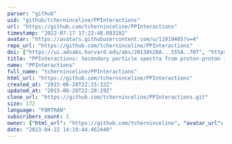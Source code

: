 ```yaml
---
parser: "github"
uid: "github/tcherninceline/PPInteractions"
url: "https://github.com/tcherninceline/PPInteractions"
timestamp: "2022-07-17 17:22:48.083102"
avatar: "https://avatars.githubusercontent.com/u/11919405?v=4"
repo_url: "https://github.com/tcherninceline/PPInteractions"
doi: ["https://ui.adsabs.harvard.edu/abs/2013A%26A...555A..70T", "https://ui.adsabs.harvard.edu/abs/2015ascl.soft07009T/abstract"]
title: "PPInteractions: Secondary particle spectra from proton-proton interactions"
name: "PPInteractions"
full_name: "tcherninceline/PPInteractions"
html_url: "https://github.com/tcherninceline/PPInteractions"
created_at: "2015-06-28T22:15:32Z"
updated_at: "2015-06-28T22:20:29Z"
clone_url: "https://github.com/tcherninceline/PPInteractions.git"
size: 172
language: "FORTRAN"
subscribers_count: 1
owner: {"html_url": "https://github.com/tcherninceline", "avatar_url": "https://avatars.githubusercontent.com/u/11919405?v=4", "login": "tcherninceline", "type": "User"}
date: "2023-04-22 14:19:44.462440"
---
```

